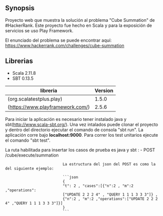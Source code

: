 ## Synopsis
Proyecto web que muestra la solución al problema "Cube Summation" de #HackerRank. Este proyecto fue hecho
en Scala y para la exposición de servicios se uso Play Framework.

El enunciado del problema se puede encontrar aquí: 
https://www.hackerrank.com/challenges/cube-summation


## Librerias

* Scala 2.11.8
* SBT 0.13.5

|   libreria         |   Version         | 
|   -------------    |   -------------   |
|   (org.scalatestplus.play)                                                    |   1.5.0  |
|   (https://www.playframework.com/)                                            |   2.5.6  |

Para iniciar la aplicación es necesario tener instalado java y sbt(http://www.scala-sbt.org/). Una vez intalados puede clonar
el proyecto y dentro del directorio ejecutar el comando de consola "sbt run". La aplicación corre bajo  **localhost:9000**. Para correr los test unitarios ejecute el comando "sbt test".

La ruta habilitada para insertar los casos de prueba es java y sbt :
                              - POST  /cube/execute/summation
                              
                              La estructura del json del POST es como la del siguiente ejemplo:
                              
                              ```json 
                              { 
                              "t": 2 , "cases":[{"n":2 , "m":2 ,"operations":
                              ["UPDATE 2 2 2 4" , "QUERY 1 1 1 3 3 3"]} ,
                              {"n":2 , "m":2 ,"operations":["UPDATE 2 2 2 4" ,"QUERY 1 1 1 3 3 3"]}]
                              }
                              ```



